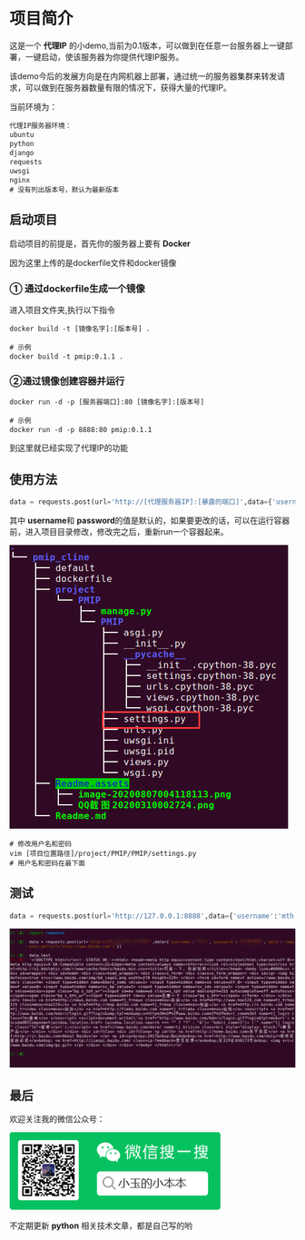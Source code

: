# 项目简介

这是一个 **代理IP** 的小demo,当前为0.1版本，可以做到在任意一台服务器上一键部署，一键启动，使该服务器为你提供代理IP服务。

该demo今后的发展方向是在内网机器上部署，通过统一的服务器集群来转发请求，可以做到在服务器数量有限的情况下，获得大量的代理IP。

当前环境为：

```shell
代理IP服务器环境：
ubuntu
python
django
requests
uwsgi
nginx
# 没有列出版本号，默认为最新版本
```

## 启动项目

启动项目的前提是，首先你的服务器上要有 **Docker**

因为这里上传的是dockerfile文件和docker镜像

### ① 通过dockerfile生成一个镜像

进入项目文件夹,执行以下指令

```shell
docker build -t [镜像名字]:[版本号] .

# 示例
docker build -t pmip:0.1.1 .
```

### ②通过镜像创建容器并运行

```shell
docker run -d -p [服务器端口]:80 [镜像名字]:[版本号]

# 示例
docker run -d -p 8888:80 pmip:0.1.1
```

到这里就已经实现了代理IP的功能

## 使用方法

```python
data = requests.post(url='http://[代理服务器IP]:[暴露的端口]',data={'username':'mth','password':'123456','data':[目标爬虫语句]})
```

其中 **username**和 **password**的值是默认的，如果要更改的话，可以在运行容器前，进入项目目录修改，修改完之后，重新run一个容器起来。

![image-20200811000014579](Readme.assets/image-20200811000014579.png)

```shell
# 修改用户名和密码
vim [项目位置路径]/project/PMIP/PMIP/settings.py
# 用户名和密码在最下面
```



## 测试

```python
data = requests.post(url='http://127.0.0.1:8888',data={'username':'mth','password':'123456','data':'requests.get(url="http://www.baidu.com")'})
```

![image-20200807004118113](Readme.assets/image-20200807004118113.png)

## 最后

欢迎关注我的微信公众号：

![QQ截图20200310002724](Readme.assets/QQ截图20200310002724.png)

不定期更新 **python** 相关技术文章，都是自己写的哟
